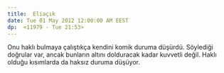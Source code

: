 ```yaml
---
title:  Eliaçık
date: Tue 01 May 2012 12:00:00 AM EEST 
dp:  <11979 - Tue 21:53>
---
```



Onu haklı bulmaya çalıştıkça kendini komik duruma düşürdü. Söylediği
doğrular var, ancak bunların altını dolduracak kadar kuvvetli
değil. Haklı olduğu kısımlarda da haksız duruma düşüyor.
